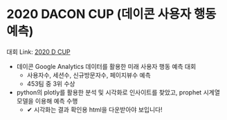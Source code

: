 # 2020 DACON CUP (데이콘 사용자 행동 예측)
대회 Link: [2020 D CUP](https://dacon.io/competitions/official/235683/overview/description, "Dacon Link")
- 데이콘 Google Analytics 데이터를 활용한 미래 사용자 행동 예측 대회
	- 사용자수, 세션수, 신규방문자수, 페이지뷰수 예측
	- 453팀 중 3위 수상
- python의 plotly를 활용한 분석 및 시각화로 인사이트를 찾았고, prophet 시계열 모델을 이용해 예측 수행
	- ✔ 시각화는 결과 확인용 html을 다운받아야 보입니다!
